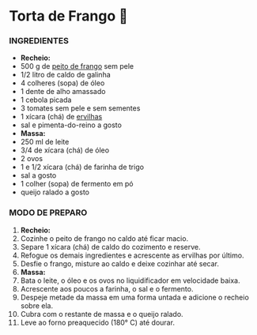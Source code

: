 # Torta de Frango :chicken:

### INGREDIENTES

- **Recheio:**
- 500 g de [peito de frango](https://blog.tudogostoso.com.br/cardapios/peito-de-frango-recheado-com-salame-e-queijo/) sem pele
- 1/2 litro de caldo de galinha
- 4 colheres (sopa) de óleo
- 1 dente de alho amassado
- 1 cebola picada
- 3 tomates sem pele e sem sementes
- 1 xícara (chá) de [ervilhas](https://blog.tudogostoso.com.br/cardapios/receitas-com-ervilha-em-lata/)
- sal e pimenta-do-reino a gosto
- **Massa:**
- 250 ml de leite
- 3/4 de xícara (chá) de óleo
- 2 ovos
- 1 e 1/2 xícara (chá) de farinha de trigo
- sal a gosto
- 1 colher (sopa) de fermento em pó
- queijo ralado a gosto

### MODO DE PREPARO

1. **Recheio:**
2. Cozinhe o peito de frango no caldo até ficar macio.
3. Separe 1 xícara (chá) de caldo do cozimento e reserve.
4. Refogue os demais ingredientes e acrescente as ervilhas por último.
5. Desfie o frango, misture ao caldo e deixe cozinhar até secar.
6. **Massa:**
7. Bata o leite, o óleo e os ovos no liquidificador em velocidade baixa.
8. Acrescente aos poucos a farinha, o sal e o fermento.
9. Despeje metade da massa em uma forma untada e adicione o recheio sobre ela.
10. Cubra com o restante de massa e o queijo ralado.
11. Leve ao forno preaquecido (180° C) até dourar.

